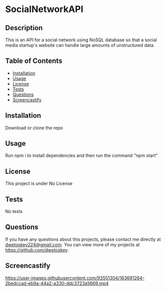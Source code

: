 # SocialNetworkAPI
  
  ## Description 
  This is an API for a social network using NoSQL database so that a social media startup's website can handle large amounts of unstructured data.
  ## Table of Contents
  * [Installation](#installation)
  * [Usage](#usage)
  * [License](#license)
  * [Tests](#tests)
  * [Questions](#questions)
  * [Screencastify](#screencastify)  
  ## Installation 
  Download or clone the repo
  ## Usage 
  Run npm i to install dependencies and then run the command "npm start"
  ## License 
  This project is under No License  
  ## Tests
  No tests
  ## Questions
  If you have any questions about this projects, please contact me directly at dwetoskey224@gmail.com. You can view more of my projects at https://github.com/dwetoskey.
  ## Screencastify
  

https://user-images.githubusercontent.com/93551304/163691264-2bedccad-eb9a-44a2-a330-ddc3723a5669.mp4

